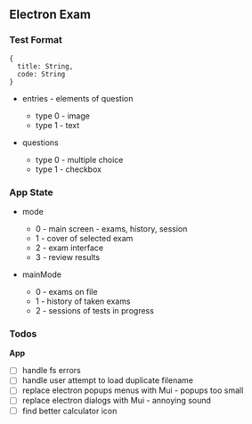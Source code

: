 ## Electron Exam

### Test Format

```
{
  title: String,
  code: String
}
```

- entries - elements of question

  - type 0 - image
  - type 1 - text

- questions
  - type 0 - multiple choice
  - type 1 - checkbox

### App State

- mode

  - 0 - main screen - exams, history, session
  - 1 - cover of selected exam
  - 2 - exam interface
  - 3 - review results

- mainMode

  - 0 - exams on file
  - 1 - history of taken exams
  - 2 - sessions of tests in progress

### Todos

**App**

- [ ] handle fs errors
- [ ] handle user attempt to load duplicate filename
- [ ] replace electron popups menus with Mui - popups too small
- [ ] replace electron dialogs with Mui - annoying sound
- [ ] find better calculator icon
